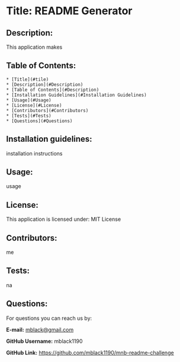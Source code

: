 # Title: README Generator

## Description: 
    
This application makes 
            
 ## Table of Contents: 
    * [Title](#tile)
    * [Description](#Description)
    * [Table of Contents](#Description)
    * [Installation Guidelines](#Installation Guidelines)
    * [Usage](#Usage)
    * [License](#License)
    * [Contributors](#Contributors)
    * [Tests](#Tests)
    * [Questions](#Questions)
            
## Installation guidelines: 

installation instructions

## Usage: 

usage
            
## License:

This application is licensed under: MIT License
            
## Contributors: 

me
            
## Tests:

na
            
## Questions: 

For questions you can reach us by:

**E-mail:** mblack@gmail.com

**GitHub Username:** mblack1190

**GitHub Link:** https://github.com/mblack1190/mnb-readme-challenge
            
  